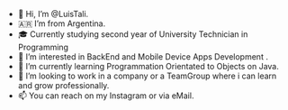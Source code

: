 - 👋 Hi, I’m @LuisTali.
- 🇦🇷   I’m from Argentina.
- 🎓 Currently studying second year of University Technician in Programming
- 👀 I’m interested in BackEnd and Mobile Device Apps Development .
- 🌱 I’m currently learning Programmation Orientated to Objects on Java.
- 💞️ I’m looking to work in a company or a TeamGroup where i can learn and grow professionally.
- 📫 You can reach on my Instagram or via eMail.

<!---
LuisTali/LuisTali is a ✨ special ✨ repository because its `README.md` (this file) appears on your GitHub profile.
You can click the Preview link to take a look at your changes.
--->
